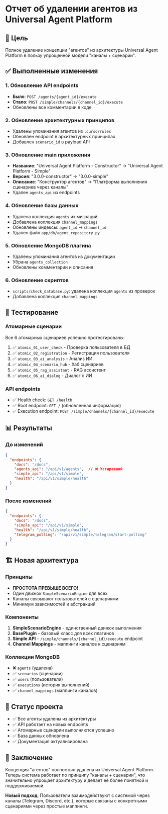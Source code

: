 # Отчет об удалении агентов из Universal Agent Platform

## 🎯 Цель
Полное удаление концепции "агентов" из архитектуры Universal Agent Platform в пользу упрощенной модели "каналы + сценарии".

## ✅ Выполненные изменения

### 1. Обновление API endpoints
- **Было**: `POST /agents/{agent_id}/execute`
- **Стало**: `POST /simple/channels/{channel_id}/execute`
- Обновлены все комментарии в коде

### 2. Обновление архитектурных принципов
- Удалены упоминания агентов из `.cursorrules`
- Обновлен endpoint в архитектурных принципах
- Добавлен `scenario_id` в payload API

### 3. Обновление main приложения
- **Название**: "Universal Agent Platform - Constructor" → "Universal Agent Platform - Simple"
- **Версия**: "3.0.0-constructor" → "3.0.0-simple"
- **Описание**: "Конструктор агентов" → "Платформа выполнения сценариев через каналы"
- Удален `agents_api` из endpoints

### 4. Обновление базы данных
- Удалена коллекция `agents` из миграций
- Добавлена коллекция `channel_mappings`
- Обновлены индексы: `agent_id` → `channel_id`
- Удален файл `app/db/agent_repository.py`

### 5. Обновление MongoDB плагина
- Удалены упоминания агентов из документации
- Убрана `agents_collection`
- Обновлены комментарии и описания

### 6. Обновление скриптов
- `scripts/check_database.py`: удалена коллекция `agents` из проверок
- Добавлена коллекция `channel_mappings`

## 🧪 Тестирование

### Атомарные сценарии
Все 6 атомарных сценариев успешно протестированы:

1. ✅ `atomic_01_user_check` - Проверка пользователя в БД
2. ✅ `atomic_02_registration` - Регистрация пользователя  
3. ✅ `atomic_03_ai_analysis` - Анализ ИИ
4. ✅ `atomic_04_scenario_hub` - Хаб сценариев
5. ✅ `atomic_05_rag_assistant` - RAG ассистент
6. ✅ `atomic_06_ai_dialog` - Диалог с ИИ

### API endpoints
- ✅ Health check: `GET /health`
- ✅ Root endpoint: `GET /` (обновленная информация)
- ✅ Execution endpoint: `POST /simple/channels/{channel_id}/execute`

## 📊 Результаты

### До изменений
```json
{
  "endpoints": {
    "docs": "/docs",
    "agents_api": "/api/v1/agents",  // ❌ Устаревший
    "simple_api": "/api/v1/simple",
    "health": "/api/v1/simple/health"
  }
}
```

### После изменений
```json
{
  "endpoints": {
    "docs": "/docs",
    "simple_api": "/api/v1/simple",
    "health": "/api/v1/simple/health",
    "telegram_polling": "/api/v1/simple/telegram/start-polling"
  }
}
```

## 🏗️ Новая архитектура

### Принципы
- **ПРОСТОТА ПРЕВЫШЕ ВСЕГО!**
- Один движок `SimpleScenarioEngine` для всех
- Каналы связывают пользователей с сценариями
- Минимум зависимостей и абстракций

### Компоненты
1. **SimpleScenarioEngine** - единственный движок выполнения
2. **BasePlugin** - базовый класс для всех плагинов
3. **Simple API** - `/simple/channels/{channel_id}/execute` endpoint
4. **Channel Mappings** - маппинги каналов к сценариям

### Коллекции MongoDB
- ❌ `agents` (удалена)
- ✅ `scenarios` (сценарии)
- ✅ `users` (пользователи)
- ✅ `executions` (история выполнений)
- ✅ `channel_mappings` (маппинги каналов)

## 🚀 Статус проекта

- ✅ Все агенты удалены из архитектуры
- ✅ API работает на новых endpoints
- ✅ Атомарные сценарии выполняются успешно
- ✅ База данных обновлена
- ✅ Документация актуализирована

## 🎉 Заключение

Концепция "агентов" полностью удалена из Universal Agent Platform. Теперь система работает по принципу "каналы + сценарии", что значительно упрощает архитектуру и делает её более понятной и поддерживаемой.

**Новый подход**: Пользователи взаимодействуют с системой через каналы (Telegram, Discord, etc.), которые связаны с конкретными сценариями через простые маппинги. 